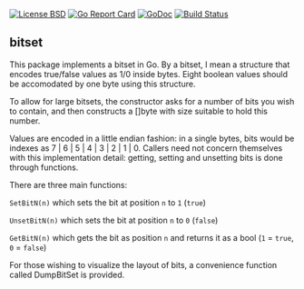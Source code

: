 [![License BSD](https://img.shields.io/badge/License-BSD-blue.svg)](http://opensource.org/licenses/BSD-3-Clause)
[![Go Report Card](https://goreportcard.com/badge/github.com/bradclawsie/bitset)](https://goreportcard.com/report/github.com/bradclawsie/bitset)
[![GoDoc](https://godoc.org/github.com/bradclawsie/httpshutdown?status.svg)](http://godoc.org/github.com/bradclawsie/bitset)
[![Build Status](https://travis-ci.org/bradclawsie/bitset.png)](https://travis-ci.org/bradclawsie/bitset)

## bitset

This package implements a bitset in Go. By a bitset, I mean a structure that encodes
true/false values as 1/0 inside bytes. Eight boolean values should be accomodated by one byte 
using this structure.

To allow for large bitsets, the constructor asks for a number of bits you
wish to contain, and then constructs a []byte with size suitable to hold this number. 

Values are encoded in a little endian fashion: in a single bytes, bits 
would be indexes as 7 | 6 | 5 | 4 | 3 | 2 | 1 | 0. Callers need not concern themselves
with this implementation detail: getting, setting and unsetting bits is done through
functions.

There are three main functions: 

`SetBitN(n)` which sets the bit at position `n` to `1` (`true`)

`UnsetBitN(n)` which sets the bit at position `n` to `0` (`false`)

`GetBitN(n)` which gets the bit as position `n` and returns it as a bool (`1` = `true`, `0` = `false`)

For those wishing to visualize the layout of bits, a convenience function called DumpBitSet
is provided.


